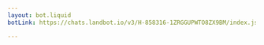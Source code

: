 ```yaml
---
layout: bot.liquid
botLink: https://chats.landbot.io/v3/H-858316-1ZRGGUPWTO8ZX9BM/index.json

---
```

